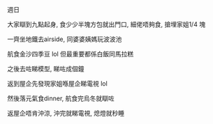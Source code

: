 週日

大家瞓到九點起身, 食少少半塊方包就出門口, 細佬唔夠食, 搶埋家姐1/4 塊

一齊坐地鐵去airside, 同婆婆姨媽玩波波池

航食金沙四季豆 lol 但最重要都係白飯同馬拉糕

之後去咗睇模型, 睇咗成個鐘

返到屋企先發現家姐喺屋企睇電視 lol

然後落元氣食dinner, 航食完烏冬就瞓咗

返屋企唔肯沖涼, 沖完就睇電視, 熄燈就秒睡
